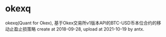 # okexq
okexq(Quant for Okex), 基于Okex交易所v1版本API的BTC-USD币本位合约的移动止盈止损策略
create at 2018-09-28, upload at 2021-10-19 by antx.
